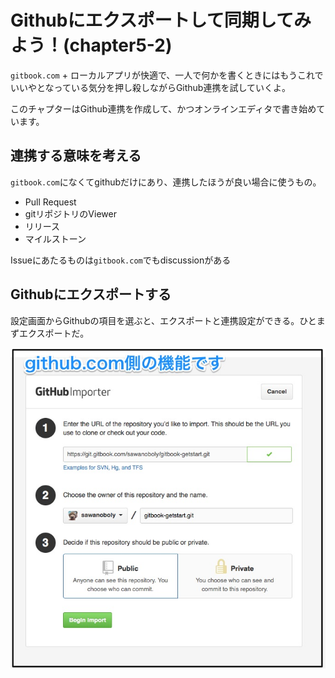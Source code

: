 # Githubにエクスポートして同期してみよう！(chapter5-2)

`gitbook.com` + ローカルアプリが快適で、一人で何かを書くときにはもうこれでいいやとなっている気分を押し殺しながらGithub連携を試していくよ。

このチャプターはGithub連携を作成して、かつオンラインエディタで書き始めています。


## 連携する意味を考える

`gitbook.com`になくてgithubだけにあり、連携したほうが良い場合に使うもの。

- Pull Request
- gitリポジトリのViewer
- リリース
- マイルストーン

Issueにあたるものは`gitbook.com`でもdiscussionがある


## Githubにエクスポートする

設定画面からGithubの項目を選ぶと、エクスポートと連携設定ができる。ひとまずエクスポートだ。

![](github_impoter.jpg)